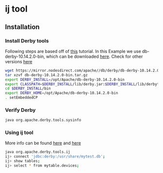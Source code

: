 # ij tool
## Installation
### Install Derby tools

Following steps are based off of [this](https://db.apache.org/derby/papers/DerbyTut/install_software.html) tutorial. In this Example we use db-derby-10.14.2.0-bin, which can be downloaded [here](https://mirror.nodesdirect.com/apache//db/derby/db-derby-10.14.2.0/db-derby-10.14.2.0-bin.tar.gz).
Check for other versions [here](http://db.apache.org/derby/derby_downloads.html)
```sh
wget https://mirror.nodesdirect.com/apache//db/derby/db-derby-10.14.2.0/db-derby-10.14.2.0-bin.tar.gz
tar xzvf db-derby-10.14.2.0-bin.tar.gz
export DERBY_INSTALL=/opt/Apache/db-derby-10.14.2.0-bin
export CLASSPATH=$DERBY_INSTALL/lib/derby.jar:$DERBY_INSTALL/lib/derbytools.jar:$DERBY_INSTALL/lib/derbyoptionaltools.jar:$DERBY_INSTALL/lib/derbyshared.jar:.
cd $DERBY_INSTALL/bin
export DERBY_HOME=/opt/Apache/db-derby-10.14.2.0-bin
. setEmbeddedCP
```
### Verify Derby
```sh
java org.apache.derby.tools.sysinfo
```

### Using ij tool
More info can be found [here](https://db.apache.org/derby/docs/10.14/tools/derbytools.pdf) and [here](https://db.apache.org/derby/papers/DerbyTut/ij_intro.html)
```sh
java org.apache.derby.tools.ij
ij> connect 'jdbc:derby:/usr/share/mytest.db';
ij> show tables;
ij> select * from mytable.devices;
```
